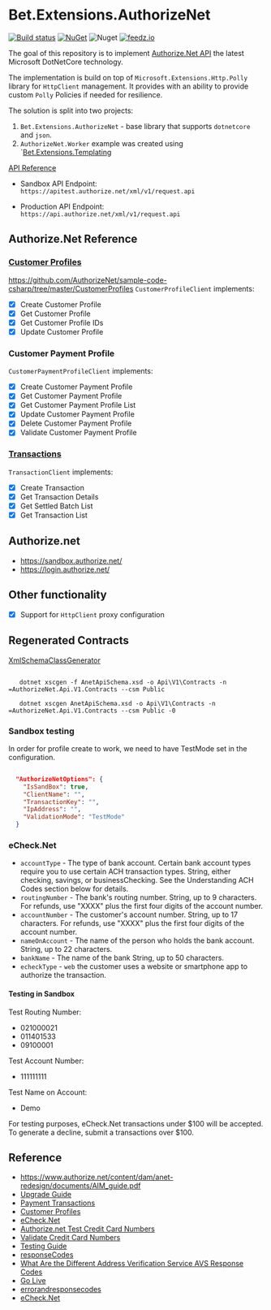 # Bet.Extensions.AuthorizeNet

[![Build status](https://ci.appveyor.com/api/projects/status/62hg47fx8erd9rw4/branch/master?svg=true)](https://ci.appveyor.com/project/kdcllc/bet-extensions-authorizenet/branch/master)
[![NuGet](https://img.shields.io/nuget/v/Bet.Extensions.AuthorizeNet.svg)](https://www.nuget.org/packages?q=Bet.Extensions.AuthorizeNet)
![Nuget](https://img.shields.io/nuget/dt/Bet.Extensions.AuthorizeNet)
[![feedz.io](https://img.shields.io/badge/endpoint.svg?url=https://f.feedz.io/kdcllc/kdcllc/shield/Bet.Extensions.AuthorizeNet/latest)](https://f.feedz.io/kdcllc/kdcllc/packages/Bet.Extensions.AuthorizeNet/latest/download)

The goal of this repository is to implement [Authorize.Net API](https://developer.authorize.net/api/upgrade_guide.html#aim) the latest Microsoft DotNetCore technology.

The implementation is build on top of `Microsoft.Extensions.Http.Polly` library for `HttpClient` management. It provides with an ability to provide custom `Polly` Policies if needed for resilience.

The solution is split into two projects:

1. `Bet.Extensions.AuthorizeNet` - base library that supports `dotnetcore` and `json`.
2. `AuthorizeNet.Worker` example was created using `[Bet.Extensions.Templating](https://github.com/kdcllc/Bet.Extensions.Templating)

[API Reference](https://developer.authorize.net/api/reference/index.html#apireferenceheader)

- Sandbox API Endpoint: `https://apitest.authorize.net/xml/v1/request.api`

- Production API Endpoint: `https://api.authorize.net/xml/v1/request.api`

## Authorize.Net Reference

### [Customer Profiles](https://developer.authorize.net/api/reference/features/customer_profiles.html)

https://github.com/AuthorizeNet/sample-code-csharp/tree/master/CustomerProfiles
`CustomerProfileClient` implements:

- [x] Create Customer Profile
- [x] Get Customer Profile
- [x] Get Customer Profile IDs
- [x] Update Customer Profile

### Customer Payment Profile

`CustomerPaymentProfileClient` implements:

- [x] Create Customer Payment Profile
- [x] Get Customer Payment Profile
- [x] Get Customer Payment Profile List
- [x] Update Customer Payment Profile
- [x] Delete Customer Payment Profile
- [x] Validate Customer Payment Profile

### [Transactions](https://github.com/AuthorizeNet/sample-code-csharp/tree/master/PaymentTransactions)

`TransactionClient` implements:

- [x] Create Transaction
- [x] Get Transaction Details
- [x] Get Settled Batch List
- [x] Get Transaction List

## Authorize.net

- https://sandbox.authorize.net/
- https://login.authorize.net/

## Other functionality

- [x] Support for `HttpClient` proxy configuration

## Regenerated Contracts

[XmlSchemaClassGenerator](https://github.com/mganss/XmlSchemaClassGenerator)

```dotnetcli

   dotnet xscgen -f AnetApiSchema.xsd -o Api\V1\Contracts -n =AuthorizeNet.Api.V1.Contracts --csm Public

   dotnet xscgen AnetApiSchema.xsd -o Api\V1\Contracts -n =AuthorizeNet.Api.V1.Contracts --csm Public -0

```

### Sandbox testing

In order for profile create to work, we need to have TestMode set in the configuration.

```json

  "AuthorizeNetOptions": {
    "IsSandBox": true,
    "ClientName": "",
    "TransactionKey": "",
    "IpAddress": "",
    "ValidationMode": "TestMode"
  }
```

### eCheck.Net

- `accountType` - The type of bank account. Certain bank account types require you to use certain ACH transaction types. String, either checking, savings, or businessChecking. See the Understanding ACH Codes section below for details.
- `routingNumber` - The bank's routing number. String, up to 9 characters. For refunds, use "XXXX" plus the first four digits of the account number.
- `accountNumber` - The customer's account number. String, up to 17 characters. For refunds, use "XXXX" plus the first four digits of the account number.
- `nameOnAccount` - The name of the person who holds the bank account. String, up to 22 characters.
- `bankName` - The name of the bank String, up to 50 characters.
- `echeckType` - `web` the customer uses a website or smartphone app to authorize the transaction.

#### Testing in Sandbox

Test Routing Number:

- 021000021
- 011401533
- 09100001

Test Account Number:

- 111111111

Test Name on Account:

- Demo

For testing purposes, eCheck.Net transactions under $100 will be accepted. To generate a decline, submit a transactions over $100.

## Reference

- https://www.authorize.net/content/dam/anet-redesign/documents/AIM_guide.pdf
- [Upgrade Guide](https://developer.authorize.net/api/upgrade_guide.html)
- [Payment Transactions](https://developer.authorize.net/api/reference/features/payment_transactions.html)
- [Customer Profiles](https://developer.authorize.net/api/reference/features/customer_profiles.html)
- [eCheck.Net](https://developer.authorize.net/api/reference/features/echeck.html)
- [Authorize.net Test Credit Card Numbers](https://www.leadcommerce.com/support-articles/authorize.net-test-credit-card-numbers.html)
- [Validate Credit Card Numbers](https://www.oreilly.com/library/view/regular-expressions-cookbook/9781449327453/ch04s20.html)
- [Testing Guide](https://developer.authorize.net/hello_world/testing_guide.html)
- [responseCodes](https://developer.authorize.net/api/reference/responseCodes.html)
- [What Are the Different Address Verification Service AVS Response Codes](https://support.authorize.net/s/article/What-Are-the-Different-Address-Verification-Service-AVS-Response-Codes)
- [Go Live](https://developer.authorize.net/hello_world/go-live.html)
- [errorandresponsecodes](https://developer.authorize.net/api/reference/features/errorandresponsecodes.html)
- [eCheck.Net](https://developer.authorize.net/api/reference/features/echeck.html)
